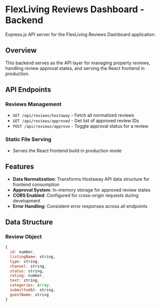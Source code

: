 # FlexLiving Reviews Dashboard - Backend

Express.js API server for the FlexLiving Reviews Dashboard application.

## Overview
This backend serves as the API layer for managing property reviews, handling review approval states, and serving the React frontend in production.

## API Endpoints

### Reviews Management
- `GET /api/reviews/hostaway` - Fetch all normalized reviews
- `GET /api/reviews/approved` - Get list of approved review IDs
- `POST /api/reviews/approve` - Toggle approval status for a review

### Static File Serving
- Serves the React frontend build in production mode

## Features

- **Data Normalization**: Transforms Hostaway API data structure for frontend consumption
- **Approval System**: In-memory storage for approved review states
- **CORS Enabled**: Configured for cross-origin requests during development
- **Error Handling**: Consistent error responses across all endpoints

## Data Structure

### Review Object
```javascript
{
  id: number,
  listingName: string,
  type: string,
  channel: string,
  status: string,
  rating: number,
  text: string,
  categories: Array,
  submittedAt: string,
  guestName: string
}